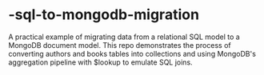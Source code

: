 # -sql-to-mongodb-migration
A practical example of migrating data from a relational SQL model to a MongoDB document model. This repo demonstrates the process of converting authors and books tables into collections and using MongoDB's aggregation pipeline with $lookup to emulate SQL joins.
